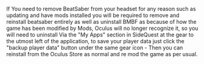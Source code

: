 If You need to remove BeatSaber from your headset for any reason such as updating and have mods installed you will be required to remove and reinstall beatsaber entirely as well as uninstall BMBF as because of how the game has been modified by Mods, Oculus will no longer recognize it, so you will need to uninstall Via the "My Apps" section in SideQuest at the gear to the utmost left of the application, to save your player data just click the "backup player data" button under the same gear icon - Then you can reinstall from the Oculus Store as normal and re mod the game as per usual.